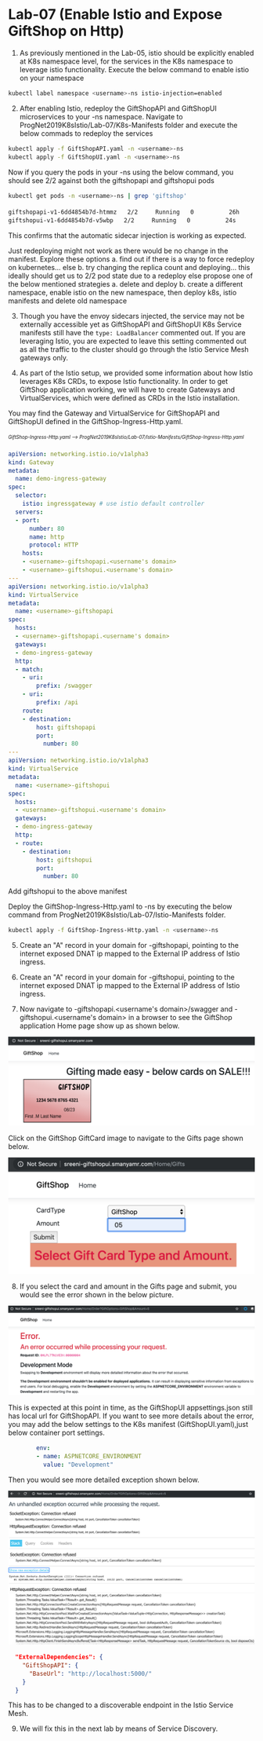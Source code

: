# Lab-07 (Enable Istio and Expose GiftShop on Http)

1. As previously mentioned in the Lab-05, istio should be explicitly enabled at K8s namespace level, for the services in the K8s namespace to leverage istio functionality. Execute the below command to enable istio on your namespace

``` bash
kubectl label namespace <username>-ns istio-injection=enabled
```

2. After enabling Istio, redeploy the GiftShopAPI and GiftShopUI microservices to your <username>-ns namespace. Navigate to ProgNet2019K8sIstio/Lab-07/K8s-Manifests folder and execute the below commads to redeploy the services

``` bash
kubectl apply -f GiftShopAPI.yaml -n <username>-ns
kubectl apply -f GiftShopUI.yaml -n <username>-ns
```

Now if you query the pods in your <username>-ns using the below command, you should see 2/2 against both the giftshopapi and giftshopui pods

``` bash
kubectl get pods -n <username>-ns | grep 'giftshop'

giftshopapi-v1-6dd4854b7d-htmmz   2/2     Running   0          26h
giftshopui-v1-6dd4854b7d-v5wbp   2/2     Running   0          24s
```

This confirms that the automatic sidecar injection is working as expected.

<todo> 
    Just redeploying might not work as there would be no change in the manifest. Explore these options
    a. find out if there is a way to force redeploy on kubernetes... 
    else
    b. try changing the replica count and deploying... this ideally should get us to 2/2 pod state due to a redeploy
    else propose one of the below mentioned strategies
    a. delete and deploy
    b. create a different namespace, enable istio on the new namespace, then deploy k8s, istio manifests and delete old namespace </todo>

3. Though you have the envoy sidecars injected, the service may not be externally accessible yet as GiftShopAPI and GiftShopUI K8s Service manifests still have the ```type: LoadBalancer``` commented out. If you are leveraging Istio, you are expected to leave this setting commented out as all the traffic to the cluster should go through the Istio Service Mesh gateways only.

4. As part of the Istio setup, we provided some information about how Istio leverages K8s CRDs, to expose Istio functionality. In order to get GiftShop application working, we will have to create Gateways and VirtualServices, which were defined as CRDs in the Istio installation.

You may find the Gateway and VirtualService for GiftShopAPI and GiftShopUI defined in the GiftShop-Ingress-Http.yaml.

<sub><sup>*GiftShop-Ingress-Http.yaml --> ProgNet2019K8sIstio/Lab-07/Istio-Manifests/GiftShop-Ingress-Http.yaml*</sup></sub>

``` yaml
apiVersion: networking.istio.io/v1alpha3
kind: Gateway
metadata:
  name: demo-ingress-gateway
spec:
  selector:
    istio: ingressgateway # use istio default controller
  servers:
  - port:
      number: 80
      name: http
      protocol: HTTP
    hosts:
    - <username>-giftshopapi.<username's domain>
    - <username>-giftshopui.<username's domain>
---
apiVersion: networking.istio.io/v1alpha3
kind: VirtualService
metadata:
  name: <username>-giftshopapi
spec:
  hosts:
  - <username>-giftshopapi.<username's domain>
  gateways:
  - demo-ingress-gateway
  http:
  - match:
    - uri:
        prefix: /swagger
    - uri:
        prefix: /api
    route:
    - destination:
        host: giftshopapi
        port:
          number: 80
---
apiVersion: networking.istio.io/v1alpha3
kind: VirtualService
metadata:
  name: <username>-giftshopui
spec:
  hosts:
  - <username>-giftshopui.<username's domain>
  gateways:
  - demo-ingress-gateway
  http:
  - route:
    - destination:
        host: giftshopui
        port:
          number: 80
```
<todo> Add giftshopui to the above manifest </todo>

Deploy the GiftShop-Ingress-Http.yaml to <username>-ns by executing the below command from ProgNet2019K8sIstio/Lab-07/Istio-Manifests folder.

``` bash
kubectl apply -f GiftShop-Ingress-Http.yaml -n <username>-ns
```

5. Create an "A" record in your domain for <username>-giftshopapi, pointing to the internet exposed DNAT ip mapped to the External IP address of Istio ingress.

6. Create an "A" record in your domain for <username>-giftshopui, pointing to the internet exposed DNAT ip mapped to the External IP address of Istio ingress.

7. Now navigate to <username>-giftshopapi.<username's domain>/swagger and <username>-giftshopui.<username's domain> in a browser to see the GiftShop application Home page show up as shown below.

![GiftShop Home Page](Assets/GiftShopUI-Lab-07-Pic1.png "GiftShop Home Page")

Click on the GiftShop GiftCard image to navigate to the Gifts page shown below.

![GiftShop Gifts Page](Assets/GiftShopUI-Lab-07-Pic2.png "GiftShop Gifts Page")

8. If you select the card and amount in the Gifts page and submit, you would see the error shown in the below picture. 

![GiftShop Order Exception](Assets/GiftShopUI-Lab-07-Pic3.png "GiftShop Order Exception")

This is expected at this point in time, as the GiftShopUI appsettings.json still has local url for GiftShopAPI. If you want to see more details about the error, you may add the below settings to the K8s manifest (GiftShopUI.yaml),just below container port settings.

``` yaml
        env:
        - name: ASPNETCORE_ENVIRONMENT
          value: "Development"
```

Then you would see more detailed exception shown below.

![GiftShop Orders Detailed Exception](Assets/GiftShopUI-Lab-07-Pic4.png "GiftShop Orders Detailed Exception")

``` json
  "ExternalDependencies": {
    "GiftShopAPI": {
      "BaseUrl": "http://localhost:5000/"
    }
  }
```

This has to be changed to a discoverable endpoint in the Istio Service Mesh.

9. We will fix this in the next lab by means of Service Discovery.